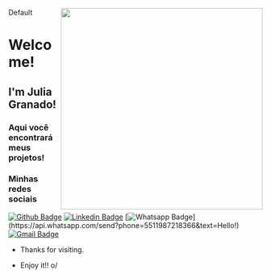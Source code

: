 Default
<img align="right" width="400" height="400" src="https://lh3.googleusercontent.com/fnm0toWMBsymHpfmxR4ocw3zQfVf2PbmFlksbmgMh59ehWOz3PpBkuAsANAtj4gyZGcxySgAOCj9lj5VeTIKUQQ70UXSD55BBYwC671Kq2_9yXiIjtddzBkuMu9Ch9wwJIdeUGIr7er77l5_CUel_wMXOgMrxblMBMKlDUllJt5mft49PreApx4rJMfjm18JtxAmjh9KCwU6U5yFkiFjxXyr6NhDFeLsLUSZhHS2vIGi8R2NvQ6YcoymqOKLskIwpXcrbMN2YT-qodec6tblNMDlJE4UNA2F4txVvs6FwW5Osqe3BXhxqcBkCSsThTuSoRP7ISEcD2rQs7W-IY9dvMKviKQv9nn9li_QUVABc73wxKPQO9qSAOUn8M-J4FFM22GcLyQBVtwJ0-Gx-5LJz1JtmodTPKD96GEIW054ZOgrGZ1acREuldEXNfYGKlsKl0iOSEVi8vOabjWrOgpm4woPoIehqIb77mrvMMn3hwKglyH2JFONSut8croILJaG_wYAvbXGjey6yTIh9paPvRg9L-iBASfe6c-GuWEa6tI68ofQXdlM9qksAtab3LBIaNBznKDmbdr9X7K7swPidzh6TLQEWCO3rOo28m0vzcvrCCojlJZpm-C0a9RbSUk5jBcSBUBiue7uRFrePPU64zxLYh2yRX-Xoa9xs01l_4yW6o_G3rZxMUr7z0nP6-qD6VttMPwmqu8oL7_KYItX6fQk=s625-no?authuser=0v">

# Welcome!

## I'm Julia Granado!

### Aqui você encontrará meus projetos!


### Minhas redes sociais
[![Github Badge](https://img.shields.io/badge/-Github-000?style=flat-square&logo=Github&logoColor=white&link=https://github.com/gferri-projects)](https://github.com/gferri-projects)
[![Linkedin Badge](https://img.shields.io/badge/-LinkedIn-blue?style=flat-square&logo=Linkedin&logoColor=white&link=https://www.linkedin.com/in/julia-gferri-231404227/)](https://www.linkedin.com/in/julia-gferri-231404227/)
[![Whatsapp Badge](https://img.shields.io/badge/-Whatsapp-4CA143?style=flat-square&labelColor=4CA143&logo=whatsapp&logoColor=white&link=https://api.whatsapp.com/send?phone=5511987218366&text=Hello!)](https://api.whatsapp.com/send?phone=5511987218366&text=Hello!)
[![Gmail Badge](https://img.shields.io/badge/-Gmail-c14438?style=flat-square&logo=Gmail&logoColor=white&link=mailto:juliagranadowork@gmail.com)](mailto:juliagranadowork@gmail.com)

- Thanks for visiting. 

- Enjoy it!! o/







<!--
**gferri-projects/gferri-projects** is a ✨ _special_ ✨ repository because its `README.md` (this file) appears on your GitHub profile.

Here are some ideas to get you started:

- 🔭 I’m currently working on ...
- 🌱 I’m currently learning ...
- 👯 I’m looking to collaborate on ...
- 🤔 I’m looking for help with ...
- 💬 Ask me about ...
- 📫 How to reach me: ...
- 😄 Pronouns: ...
- ⚡ Fun fact: ...
-->
